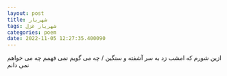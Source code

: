 ```yaml
---
layout: post
title: شهریار
tags: شهریار غزل
categories: poem
date: 2022-11-05 12:27:35.400090
---
```


ازین شورم که امشب زد به سر آشفته و سنگین / چه می گویم نمی فهمم چه می خواهم نمی دانم